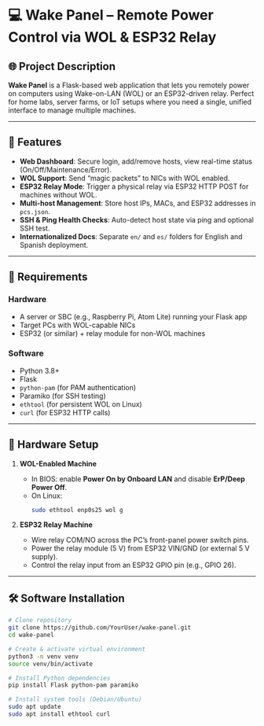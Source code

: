 # 💻 Wake Panel – Remote Power Control via WOL & ESP32 Relay

## 🌐 Project Description

**Wake Panel** is a Flask-based web application that lets you remotely power on computers using Wake-on-LAN (WOL) or an ESP32-driven relay. Perfect for home labs, server farms, or IoT setups where you need a single, unified interface to manage multiple machines.

---

## 🚀 Features

- **Web Dashboard**: Secure login, add/remove hosts, view real-time status (On/Off/Maintenance/Error).  
- **WOL Support**: Send “magic packets” to NICs with WOL enabled.  
- **ESP32 Relay Mode**: Trigger a physical relay via ESP32 HTTP POST for machines without WOL.  
- **Multi-host Management**: Store host IPs, MACs, and ESP32 addresses in `pcs.json`.  
- **SSH & Ping Health Checks**: Auto-detect host state via ping and optional SSH test.  
- **Internationalized Docs**: Separate `en/` and `es/` folders for English and Spanish deployment.

---

## 🎯 Requirements

### Hardware
- A server or SBC (e.g., Raspberry Pi, Atom Lite) running your Flask app  
- Target PCs with WOL-capable NICs  
- ESP32 (or similar) + relay module for non-WOL machines  

### Software
- Python 3.8+  
- Flask  
- `python-pam` (for PAM authentication)  
- Paramiko (for SSH testing)  
- `ethtool` (for persistent WOL on Linux)  
- `curl` (for ESP32 HTTP calls)

---

## 🔧 Hardware Setup

1. **WOL-Enabled Machine**  
   - In BIOS: enable **Power On by Onboard LAN** and disable **ErP/Deep Power Off**.  
   - On Linux:
     ```bash
     sudo ethtool enp0s25 wol g
     ```

2. **ESP32 Relay Machine**  
   - Wire relay COM/NO across the PC’s front-panel power switch pins.  
   - Power the relay module (5 V) from ESP32 VIN/GND (or external 5 V supply).  
   - Control the relay input from an ESP32 GPIO pin (e.g., GPIO 26).

---

## 🛠️ Software Installation

```bash
# Clone repository
git clone https://github.com/YourUser/wake-panel.git
cd wake-panel

# Create & activate virtual environment
python3 -m venv venv
source venv/bin/activate

# Install Python dependencies
pip install Flask python-pam paramiko

# Install system tools (Debian/Ubuntu)
sudo apt update
sudo apt install ethtool curl
